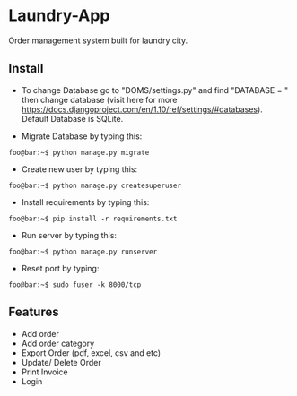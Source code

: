 # Laundry-App
Order management system built for laundry city.

## Install
- To change Database go to "DOMS/settings.py" and find "DATABASE = " then change database (visit here for more https://docs.djangoproject.com/en/1.10/ref/settings/#databases). Default Database is SQLite.

- Migrate Database by typing this:
```
foo@bar:~$ python manage.py migrate
```
- Create new user by typing this:
```
foo@bar:~$ python manage.py createsuperuser
```
- Install requirements by typing this:
```
foo@bar:~$ pip install -r requirements.txt
```
- Run server by typing this:
```
foo@bar:~$ python manage.py runserver
```
- Reset port by typing:
```
foo@bar:~$ sudo fuser -k 8000/tcp
```
## Features
- Add order
- Add order category
- Export Order (pdf, excel, csv and etc)
- Update/ Delete Order
- Print Invoice
- Login

